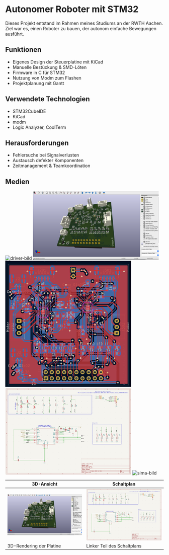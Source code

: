 # Autonomer Roboter mit STM32
Dieses Projekt entstand im Rahmen meines Studiums an der RWTH Aachen. Ziel war es, einen Roboter zu bauen, der autonom einfache Bewegungen ausführt.

## Funktionen
- Eigenes Design der Steuerplatine mit KiCad
- Manuelle Bestückung & SMD-Löten
- Firmware in C für STM32
- Nutzung von Modm zum Flashen
- Projektplanung mit Gantt

## Verwendete Technologien
- STM32CubeIDE
- KiCad
- modm
- Logic Analyzer, CoolTerm

## Herausforderungen
- Fehlersuche bei Signalverlusten
- Austausch defekter Komponenten
- Zeitmanagement & Teamkoordination

## Medien
<img src="docs/media/driver.png" alt="driver-bild" width="400"/>
<img src="docs/media/3dview_driver.png" alt="3D-view" width="400"/>
<img src="docs/media/pcb_driver.png" alt="pcb-bild" width="400"/>
<img src="docs/media/schematic_left_driver.png" alt="schematic-bild" width="400"/>
<img src="docs/media/sima_robot_flashing.png" alt="sima-bild" width="400"/>

| 3D-Ansicht | Schaltplan |
|-----------|------------|
| <img src="docs/media/3dview_driver.png" width="300"/> | <img src="docs/media/schematic_left_driver.png" width="300"/> |
| 3D-Rendering der Platine | Linker Teil des Schaltplans |